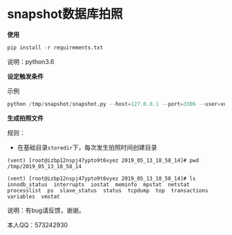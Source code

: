 # snapshot数据库拍照
**使用**

```python
pip install -r requirements.txt
```

说明：python3.6



**设定触发条件**

示例

```python
python /tmp/snapshot/snapshot.py --host=127.0.0.1 --port=3306 --user=xucl --password=xuclxucl --conditions="{'Threads_connected': 500, 'Threads_running': 20, 'Innodb_row_lock_current_waits': 5, 'Slow_queries': 5, 'cpu_user':10, 'cpu_sys':10, 'cpu_iowait':5, 'sys_iops':500, 'sql_delay':60}" --storedir=/tmp
```



**生成拍照文件**

规则：

- 在基础目录`storedir`下，每次发生拍照时间创建目录



```shell
(vent) [root@izbp12nspj47ypto9t6vyez 2019_05_13_18_58_14]# pwd
/tmp/2019_05_13_18_58_14
```



```shell
(vent) [root@izbp12nspj47ypto9t6vyez 2019_05_13_18_58_14]# ls
innodb_status  interrupts  iostat  meminfo  mpstat  netstat  processlist  ps  slave_status  status  tcpdump  top  transactions  variables  vmstat
```



说明：有bug请反馈，谢谢。

本人QQ：573242930
